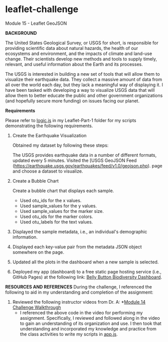 # leaflet-challenge
Module 15 - Leaflet GeoJSON

**BACKGROUND**

The United States Geological Survey, or USGS for short, is responsible for providing scientific data about natural hazards, the health of our ecosystems and environment, and the impacts of climate and land-use change. Their scientists develop new methods and tools to supply timely, relevant, and useful information about the Earth and its processes.

The USGS is interested in building a new set of tools that will allow them to visualize their earthquake data. They collect a massive amount of data from all over the world each day, but they lack a meaningful way of displaying it. I have been tasked with developing a way to visualize USGS data that will allow them to better educate the public and other government organizations (and hopefully secure more funding) on issues facing our planet.

**Requirements**

Please refer to [logic.js](https://github.com/rperez025/leaflet-challenge/blob/main/static/js/logic.js) in my Leaflet-Part-1 folder for my scripts demonstrating the following requirements. 

1. Create the Earthquake Visualization

   Obtained my dataset by following these steps:

   The USGS provides earthquake data in a number of different formats, updated every 5 minutes. Visited the [USGS GeoJSON Feed (https://earthquake.usgs.gov/earthquakes/feed/v1.0/geojson.php). page and choose a dataset to visualize.

2. Create a Bubble Chart

   Create a bubble chart that displays each sample.
     * Used otu_ids for the x values.
     * Used sample_values for the y values.
     * Used sample_values for the marker size.
     * Used otu_ids for the marker colors.
     * Used otu_labels for the text values.

3. Displayed the sample metadata, i.e., an individual's demographic information.
  
5. Displayed each key-value pair from the metadata JSON object somewhere on the page.

6. Updated all the plots in the dashboard when a new sample is selected.

7. Deployed my app (dashboard) to a free static page hosting service (i.e., GitHub Pages) at the following link: [Belly Button Biodiversity Dashboard](https://rperez025.github.io/belly-button-challenge/).

**RESOURCES AND REFERENCES**
During the challenge, I referenced the following to aid in my understanding and completion of the assignment:

1. Reviewed the following instructor videos from Dr. A:
   *[Module 14 Challenge Walkthrough](https://youtu.be/j7Q3Ax0d7vs)
     - I referenced the above code in the video for performing my assignment. Specifically, I reviewed and followed along in the video to gain an understanding of its organization and use. I then took that understanding and incorporated my knowledge and practice from the class activities to write my scripts in [app.js](https://github.com/rperez025/belly-button-challenge/blob/main/static/js/app.js).
